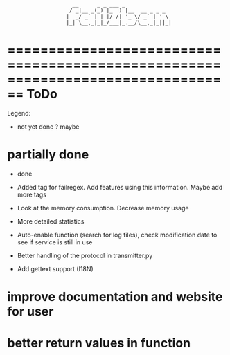                          __      _ _ ___ _               
                        / _|__ _(_) |_  ) |__  __ _ _ _  
                       |  _/ _` | | |/ /| '_ \/ _` | ' \ 
                       |_| \__,_|_|_/___|_.__/\__,_|_||_|

================================================================================
ToDo
================================================================================

Legend:
- not yet done
? maybe
# partially done
* done

- Added <USER> tag for failregex. Add features using this information. Maybe add
  more tags

- Look at the memory consumption. Decrease memory usage

- More detailed statistics

- Auto-enable function (search for log files), check modification date to see if
  service is still in use

- Better handling of the protocol in transmitter.py

- Add gettext support (I18N)

# improve documentation and website for user

# better return values in function
